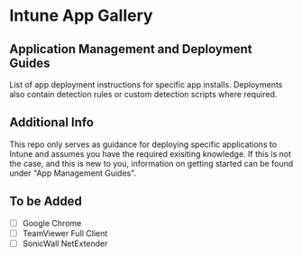 # Intune App Gallery
## Application Management and Deployment Guides

List of app deployment instructions for specific app installs. Deployments also contain detection rules or custom detection scripts where required.

## Additional Info

This repo only serves as guidance for deploying specific applications to Intune and assumes you have the required exisiting knowledge. If this is not the case, and this is new to you, information on getting started can be found under "App Management Guides".

## To be Added

- [ ] Google Chrome
- [ ] TeamViewer Full Client
- [ ] SonicWall NetExtender